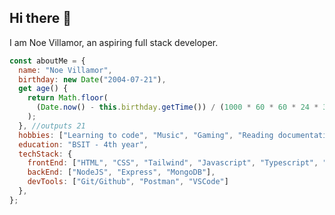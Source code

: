 ## Hi there 👋
I am Noe Villamor, an aspiring full stack developer.

<!--
**noerocks/noerocks** is a ✨ _special_ ✨ repository because its `README.md` (this file) appears on your GitHub profile.

Here are some ideas to get you started:

- 🔭 I’m currently working on ...
- 🌱 I’m currently learning ...
- 👯 I’m looking to collaborate on ...
- 🤔 I’m looking for help with ...
- 💬 Ask me about ...
- 📫 How to reach me: ...
- 😄 Pronouns: ...
- ⚡ Fun fact: ...
-->

```js
const aboutMe = {
  name: "Noe Villamor",
  birthday: new Date("2004-07-21"),
  get age() {
    return Math.floor(
      (Date.now() - this.birthday.getTime()) / (1000 * 60 * 60 * 24 * 365.25)
    );
  }, //outputs 21
  hobbies: ["Learning to code", "Music", "Gaming", "Reading documentations"],
  education: "BSIT - 4th year",
  techStack: {
    frontEnd: ["HTML", "CSS", "Tailwind", "Javascript", "Typescript", "React"],
    backEnd: ["NodeJS", "Express", "MongoDB"],
    devTools: ["Git/Github", "Postman", "VSCode"]
  },
};
